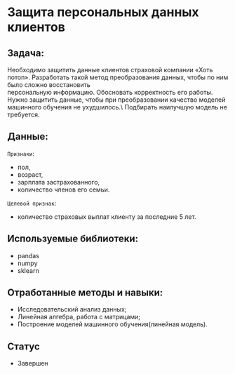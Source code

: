 # Защита персональных данных клиентов
## Задача:
Необходимо защитить данные клиентов страховой компании «Хоть потоп». Разработать такой метод преобразования данных, чтобы по ним было сложно восстановить \
персональную информацию. Обосновать корректность его работы.\
Нужно защитить данные, чтобы при преобразовании качество моделей машинного обучения не ухудшилось.\ 
Подбирать наилучшую модель не требуется.  

## Данные:

`Признаки`: 
* пол, 
* возраст, 
* зарплата застрахованного, 
* количество членов его семьи.  

`Целевой признак`: 
* количество страховых выплат клиенту за последние 5 лет.

## Используемые библиотеки:
* pandas
* numpy
* sklearn

## Отработанные методы и навыки:
* Исследовательский анализ данных;
* Линейная алгебра, работа с матрицами;
* Построение моделей машинного обучения(линейная модель).
## Статус
* Завершен
